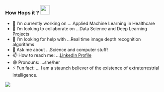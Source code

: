 ### How Hops it ? <img src="https://raw.githubusercontent.com/MartinHeinz/MartinHeinz/master/wave.gif" width="30px">

- 🔭 I’m currently working on ... Applied Machine Learning in Healthcare
- 👯 I’m looking to collaborate on ...Data Science and Deep Learning Projects
- 🤔 I’m looking for help with ...Real time image depth recognition algorithms
- 💬 Ask me about ...Science and computer stuff!
- 📫 How to reach me: ...[LinkedIn Profile](https://www.linkedin.com/in/harshita-chadha-1b8576163/)
- 😄 Pronouns: ...she/her
- ⚡ Fun fact: ... I am a staunch believer of the existence of extraterrestrial intelligence.
<img src="https://media.giphy.com/media/l3vR9IG7KlnQEAwTe/giphy.gif">
